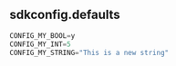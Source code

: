 ## sdkconfig.defaults
```c
CONFIG_MY_BOOL=y
CONFIG_MY_INT=5
CONFIG_MY_STRING="This is a new string"
```